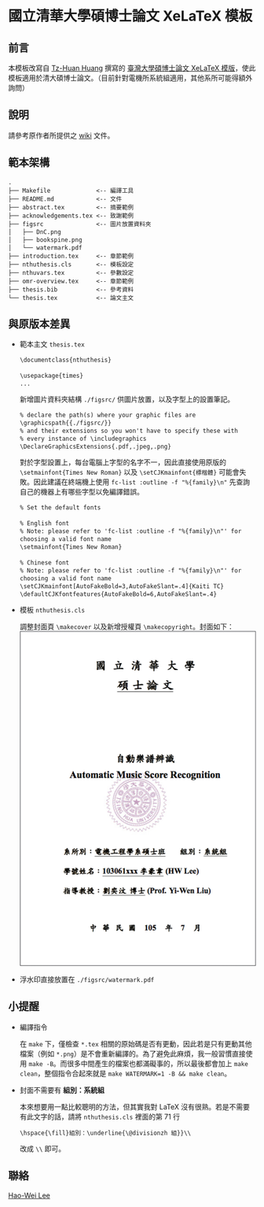 # 國立清華大學碩博士論文 XeLaTeX 模板

## 前言
本模板改寫自 [Tz-Huan Huang](http://www.csie.ntu.edu.tw/~tzhuan/www/) 撰寫的 [臺灣大學碩博士論文 XeLaTeX 模版](https://github.com/tzhuan/ntu-thesis)，使此模板適用於清大碩博士論文。（目前針對電機所系統組適用，其他系所可能得額外詢問）

## 說明
請參考原作者所提供之 [wiki](https://github.com/tzhuan/ntu-thesis/wiki) 文件。

## 範本架構

```
.
├── Makefile             <-- 編譯工具
├── README.md            <-- 文件
├── abstract.tex         <-- 摘要範例
├── acknowledgements.tex <-- 致謝範例
├── figsrc               <-- 圖片放置資料夾
│   ├── DnC.png
│   ├── bookspine.png
│   └── watermark.pdf
├── introduction.tex     <-- 章節範例
├── nthuthesis.cls       <-- 模板設定
├── nthuvars.tex         <-- 參數設定
├── omr-overview.tex     <-- 章節範例
├── thesis.bib           <-- 參考資料
└── thesis.tex           <-- 論文主文
```

## 與原版本差異
* 範本主文 `thesis.tex`

	```
	\documentclass{nthuthesis}
	
	\usepackage{times}
	...
	```
	
	新增圖片資料夾結構 `./figsrc/` 供圖片放置，以及字型上的設置筆記。
	
	```
	% declare the path(s) where your graphic files are
	\graphicspath{{./figsrc/}}
	% and their extensions so you won't have to specify these with
	% every instance of \includegraphics
	\DeclareGraphicsExtensions{.pdf,.jpeg,.png}
	```
	
	對於字型設置上，每台電腦上字型的名字不一，因此直接使用原版的 `\setmainfont{Times New Roman}` 以及 `\setCJKmainfont{標楷體}` 可能會失敗。因此建議在終端機上使用 `fc-list :outline -f "%{family}\n"` 先查詢自己的機器上有哪些字型以免編譯錯誤。
	
	```
	% Set the default fonts
	
	% English font
	% Note: please refer to 'fc-list :outline -f "%{family}\n"' for choosing a valid font name
	\setmainfont{Times New Roman}
	
	% Chinese font
	% Note: please refer to 'fc-list :outline -f "%{family}\n"' for choosing a valid font name
	\setCJKmainfont[AutoFakeBold=3,AutoFakeSlant=.4]{Kaiti TC}
	\defaultCJKfontfeatures{AutoFakeBold=6,AutoFakeSlant=.4}
	```

* 模板 `nthuthesis.cls`

	調整封面頁 `\makecover` 以及新增授權頁 `\makecopyright`。封面如下：
	![](./coverpage-sample.png)

* 浮水印直接放置在 `./figsrc/watermark.pdf`

## 小提醒

* 編譯指令

	在 `make` 下，僅檢查 `*.tex` 相關的原始碼是否有更動，因此若是只有更動其他檔案（例如 `*.png`）是不會重新編譯的。為了避免此麻煩，我一般習慣直接使用 `make -B`。而很多中間產生的檔案也都滿礙事的，所以最後都會加上 `make clean`，整個指令合起來就是 `make WATERMARK=1 -B && make clean`。
	
* 封面不需要有 **組別：系統組**

	本來想要用一點比較聰明的方法，但其實我對 LaTeX 沒有很熟。若是不需要有此文字的話，請將 `nthuthesis.cls` 裡面的第 71 行
	
	`\hspace{\fill}組別：\underline{\@divisionzh 組}}\\`
	
	改成 `\\` 即可。

## 聯絡

[Hao-Wei Lee](mailto:tony123930@yahoo.com.tw)